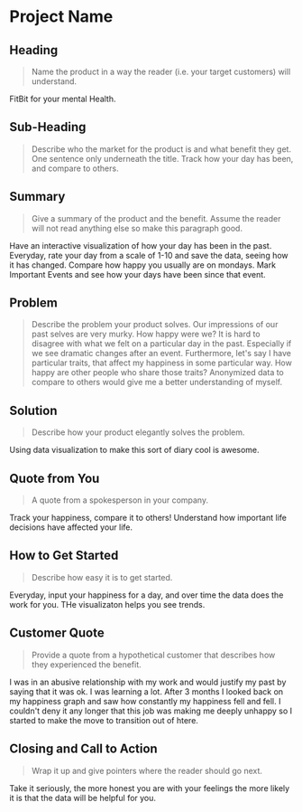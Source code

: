 # Project Name #

<!-- How was your day -->
<!-- 
> This material was originally posted [here](http://www.quora.com/What-is-Amazons-approach-to-product-development-and-product-management). It is reproduced here for posterities sake.

There is an approach called "working backwards" that is widely used at Amazon. They work backwards from the customer, rather than starting with an idea for a product and trying to bolt customers onto it. While working backwards can be applied to any specific product decision, using this approach is especially important when developing new products or features.

For new initiatives a product manager typically starts by writing an internal press release announcing the finished product. The target audience for the press release is the new/updated product's customers, which can be retail customers or internal users of a tool or technology. Internal press releases are centered around the customer problem, how current solutions (internal or external) fail, and how the new product will blow away existing solutions.

If the benefits listed don't sound very interesting or exciting to customers, then perhaps they're not (and shouldn't be built). Instead, the product manager should keep iterating on the press release until they've come up with benefits that actually sound like benefits. Iterating on a press release is a lot less expensive than iterating on the product itself (and quicker!).

If the press release is more than a page and a half, it is probably too long. Keep it simple. 3-4 sentences for most paragraphs. Cut out the fat. Don't make it into a spec. You can accompany the press release with a FAQ that answers all of the other business or execution questions so the press release can stay focused on what the customer gets. My rule of thumb is that if the press release is hard to write, then the product is probably going to suck. Keep working at it until the outline for each paragraph flows. 

Oh, and I also like to write press-releases in what I call "Oprah-speak" for mainstream consumer products. Imagine you're sitting on Oprah's couch and have just explained the product to her, and then you listen as she explains it to her audience. That's "Oprah-speak", not "Geek-speak".

Once the project moves into development, the press release can be used as a touchstone; a guiding light. The product team can ask themselves, "Are we building what is in the press release?" If they find they're spending time building things that aren't in the press release (overbuilding), they need to ask themselves why. This keeps product development focused on achieving the customer benefits and not building extraneous stuff that takes longer to build, takes resources to maintain, and doesn't provide real customer benefit (at least not enough to warrant inclusion in the press release).
 -->
 
## Heading ##
  > Name the product in a way the reader (i.e. your target customers) will understand.

  FitBit for your mental Health. 

## Sub-Heading ##
  > Describe who the market for the product is and what benefit they get. One sentence only underneath the title.
  Track how your day has been, and compare to others. 

## Summary ##
  > Give a summary of the product and the benefit. Assume the reader will not read anything else so make this paragraph good.

  Have an interactive visualization of how your day has been in the past. 
  Everyday, rate your day from a scale of 1-10 and save the data, seeing how it has changed.
  Compare how happy you usually are on mondays.
  Mark Important Events and see how your days have been since that event.

## Problem ##
  > Describe the problem your product solves.
  Our impressions of our past selves are very murky. How happy were we? It is hard to disagree with what we felt on a particular day in the past. Especially if we see dramatic changes after an event.
  Furthermore, let's say I have particular traits, that affect my happiness in some particular way. How happy are other people who share those traits? Anonymized data to compare to others would give me a better understanding of myself.

## Solution ##
  > Describe how your product elegantly solves the problem.

  Using data visualization to make this sort of diary cool is awesome.

## Quote from You ##
  > A quote from a spokesperson in your company.

  Track your happiness, compare it to others! Understand how important life decisions have affected your life.

## How to Get Started ##
  > Describe how easy it is to get started.

  Everyday, input your happiness for a day, and over time the data does the work for you. THe visualizaton helps you see trends.

## Customer Quote ##
  > Provide a quote from a hypothetical customer that describes how they experienced the benefit.

  I was in an abusive relationship with my work and would justify my past by saying that it was ok. I was learning a lot. After 3 months I looked back on my happiness graph and saw how constantly my happiness fell and fell.
  I couldn't deny it any longer that this job was making me deeply unhappy so I started to make the move to transition out of htere.

## Closing and Call to Action ##
  > Wrap it up and give pointers where the reader should go next.

  Take it seriously, the more honest you are with your feelings the more likely it is that the data will be helpful for you.



